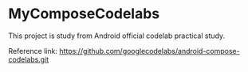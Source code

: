 # MyComposeCodelabs

This project is study from Android official codelab practical study.

Reference link: https://github.com/googlecodelabs/android-compose-codelabs.git
